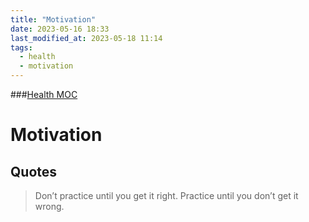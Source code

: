```yaml
---
title: "Motivation"
date: 2023-05-16 18:33
last_modified_at: 2023-05-18 11:14
tags:
  - health
  - motivation
---
```

###[Health MOC](Health%20MOC.md)

# Motivation

## Quotes

> Don’t practice until you get it right. Practice until you don’t get it wrong. 
